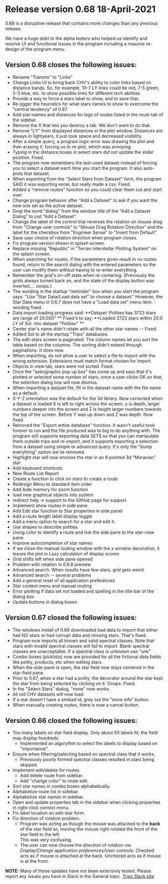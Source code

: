 # Release version 0.68  18-April-2021

0.68 is a disruptive release that contains more changes than any previous release. 

We have a huge debt to the alpha testers who helped us identify and resolve UI and functional issues in the program including a massive re-design of the program menu.  

## Version 0.68 closes the following issues:

- Rename "Transits" to "Links"
- Change Links UI to bring back CHV's ability to color links based on distance bands. So, for example, 10-7 LY links could be red, 7-5 green, 5-3 blue, etc. to show possible links for different tech abilities
- Provide a way to force a stars label to show, and to save that.
- Re-jigger the heuristics for what stars names to show to overcome the "central tendency" of 0.67
- Add star-names and distances for legs of routes listed in the route tab of the sidebar.
- Remove the X that lets you destroy a tab.  We don't want to do that.
- Remove "LY" from displayed distances in the plot window.  Distances are always in lightyears, it just took space and decreased visibility.
- After a simple query, a program logic error was drawing the plot and then erasing it, forcing us to re-plot, which was annoying.
- Typing in the distance boxes in select stars did not update the slider position. Fixed.
- The program now remembers the last-used dataset instead of forcing you to select a dataset each time you start the program. It also auto-plots that dataset.
- When exporting from the "Select Stars from Dataset" form, the program SAID it was exporting excel, but really made a csv.  Fixed.
- Added a "remove routes" function so you could clear them out and start over.
- Change program behavior after "Add a Dataset" to ask if you want the new one set as the active dataset. 
- Drop the word "dialog" from the window title of the "Add a Dataset Dialog" to just "Add a Dataset"
- Change the label of the control that reverses the rotation on mouse drag from "Change user controls" to "Mouse Drag Rotation Direction" and the label for the checkbox from "Engineer Sense" to "Invert from Default" 
- Save user choice of rotation direction when program closes.
- Fix program version shown in splash screen.
- Replace missing "Republic" in "Terran Interstellar Plotting System" on the splash screen.
- When searching for routes, if the parameters given result in no routes found, return to the search dialog with the entered parameters so the user can modify them without having to re-enter everything. 
- Remember the grid's on-off state when re-centering.  (Previously the grids always turned back on, and the state of the display button was inverted.... ooops.)
- The wording in the startup "reminder" box when you start the program says: "Use "Star Data/Load data set" to choose a dataset." However, the Star Data menu in 0.6.7 does not have a "Load data set" menu item. - wording fixed.
- Data import loading progress said: **Dataset :Polities has 3723 stars are range of 20.000" ** Fixed it to say: **Loaded 3723 stars within 20.0 LY of Sol. into dataset "Polities" **
- Center star's name didn't rotate with all the other star names -- Fixed.
- Added Sol to all the startup "Trips" databases.
- The edit-stars screen is paginated.  The column names let you sort the table based on the columns.  The sorting didn't extend through paginations.  It does now.
- When importing, do not allow a user to select a file to import with the wrong extension.  Extensions must match format chosen for import.
- Objects in view tab, stars were not sorted.  Fixed.
- Once the "astrographic pop up box" has come up and says that it's plotted or selected some number of stars, once a user clicks OK on that, the selection dialog box will now dismiss.
- When importing a dataset file, fill in the dataset name with the file name as a default.
- X-Y-Z orientation was the default for the 3d library.  Now corrected when a dataset is loaded X is left to right across the screen, y is depth, larger numbers deeper into the screen and Z is height larger numbers towards the top of the screen.  Before Y was up down and Z was depth.  Now fixed.
- Removed the "Export entire database" function.  It wasn't useful took forever to run and the file produced was to big to do anything with.  The program still supports exporting data SETS so that you can manipulate them outside trips and re-import, and it supports exporting a selection from a dataset using simple or advanced query.  It's only the "dump everything" option we've removed.
- Highlight star will now enclose the star in an 8 pointed 3d "Moravian" star
- Add keyboard shortcuts
- New Route List Report
- Create a function to click on stars to create a route
- Redesign Menu to standard item order
- Add Aide memory for zoom function
- load new graphical objects into system
- redirect help -> support to the GitHub page for support
- Implement show routes in side pane
- Add Edit star function to Star properties in side panel
- Add a route length label display toggle
- Add a menu option to search for a star and edit it.
- Use shapes to describe polities
- Using color to identify a route and link the side pane to the star-view pane.
- Improve autocompletion of star names
- If we close the manual routing window with the x window decoration, it leaves the plot in Lazy calculation of display scores
- Grid shifts left when side pane opened
- Problem with rotation in 0.6.8 preview
- Advanced search: When results have few stars, grid gets weird.
- Advanced search -- several problems
- Add a general reset of all application preferences
- Star context menu and manual routing
- Error plotting if data set not loaded and spelling in the title bar of the dialog box
- Update buttons in dialog boxes

## Version 0.67 closed the following issues:

- The windows install of 0.66 downloaded bad data to import that either had NO stars or had corrupt data and missing stars. That's fixed. 
- Program now imports all known and valid spectral classes. Note that stars with invalid spectral classes will fail to import. Blank spectral classes are unacceptable. If a spectral class is unknown use "unk" 
- Combo boxes (picklists) now are provided for all the fictional data fields like polity, products, etc when editing stars. 
- When the side-pane is open, the star field now stays centered in the star-field pane.
- Prior to 0.67, when a star had a polity, the decorator around the star kept the star from being selected by clicking on it.  Ooops.  Fixed. 
- In the "Select Stars" dialog, "none" now works. 
- All old CHV datasets will now load.  
- If a star doesn't have a simbad id, grey out the "more info" button.
- When manually creating routes, there is now a cancel button. 

## Version 0.66 closed the following issues:

- Too many labels on star field display. Only about 50 labels fit, the field may display hundreds.
  - Implemented an algorythm to select the labels to display based on "importance".
- Ensure when filtering/selecting based on spectral class that it works.
  - Previously poorly formed spectral classes resulted in stars being skipped.
- Implement edit/delete for routes.
  - Add delete route from sidebar.
  - Add "change color" to route edit.
- Sort star names in combo boxes alphabetically.
- Alphabetize route list in sidebar.
- Alphabetize star names in sidebar.
- Open and update properties tab in the sidebar when clicking properties in right-click context menu.
- Fix label location on edit-star form.
- Fix direction of rotation problem.
  - Program was acting as though the mouse was attached to the **back** of the star field so, moving the mouse right rotated the front of the star field to the left.  
    This was very confusing.
  - The user can now choose the direction of rotation via *Display/Change application preferences/User controls*. Checked acts as if mouse is attached at the back. Uncheckd acts as if mouse is at the front.

**NOTE:** Many of these updates have not been extensivly tested. Please report any issues you have in Slack in the General topic. [Trips Slack site](tripsheadquarters.slack.com)

